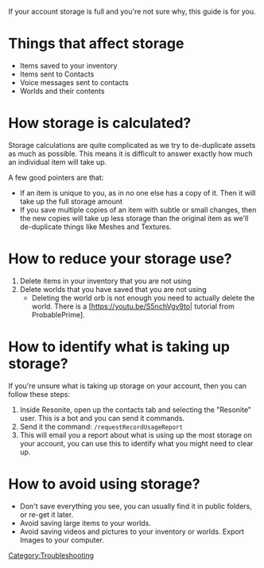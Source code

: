 <languages/> If your account storage is full and you're not sure why,
this guide is for you.

# Things that affect storage

-   Items saved to your inventory
-   Items sent to Contacts
-   Voice messages sent to contacts
-   Worlds and their contents

# How storage is calculated?

Storage calculations are quite complicated as we try to de-duplicate
assets as much as possible. This means it is difficult to answer exactly
how much an individual item will take up.

A few good pointers are that:

-   If an item is unique to you, as in no one else has a copy of it.
    Then it will take up the full storage amount
-   If you save multiple copies of an item with subtle or small changes,
    then the new copies will take up less storage than the original item
    as we'll de-duplicate things like Meshes and Textures.

# How to reduce your storage use?

1.  Delete items in your inventory that you are not using
2.  Delete worlds that you have saved that you are not using
    -   Deleting the world orb is not enough you need to actually delete
        the world. There is a \[<https://youtu.be/S5nchVgv9to>\|
        tutorial from ProbablePrime\].

# How to identify what is taking up storage?

If you're unsure what is taking up storage on your account, then you can
follow these steps:

1.  Inside Resonite, open up the contacts tab and selecting the
    "Resonite" user. This is a bot and you can send it commands.
2.  Send it the command: `/requestRecordUsageReport`
3.  This will email you a report about what is using up the most storage
    on your account, you can use this to identify what you might need to
    clear up.

# How to avoid using storage?

-   Don't save everything you see, you can usually find it in public
    folders, or re-get it later.
-   Avoid saving large items to your worlds.
-   Avoid saving videos and pictures to your inventory or worlds. Export
    Images to your computer.

[Category:Troubleshooting](Category:Troubleshooting "wikilink")